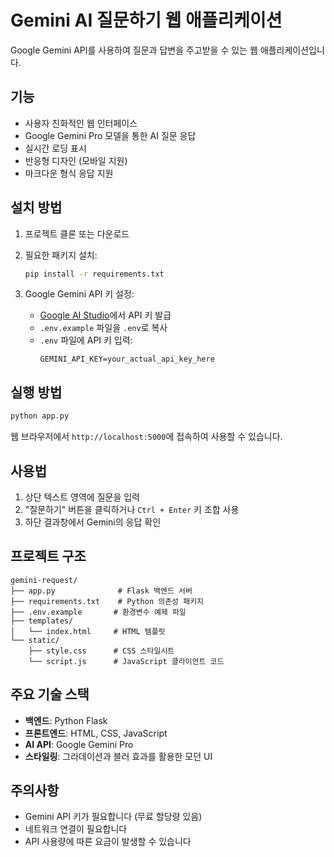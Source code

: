 # Gemini AI 질문하기 웹 애플리케이션

Google Gemini API를 사용하여 질문과 답변을 주고받을 수 있는 웹 애플리케이션입니다.

## 기능

- 사용자 친화적인 웹 인터페이스
- Google Gemini Pro 모델을 통한 AI 질문 응답
- 실시간 로딩 표시
- 반응형 디자인 (모바일 지원)
- 마크다운 형식 응답 지원

## 설치 방법

1. 프로젝트 클론 또는 다운로드
2. 필요한 패키지 설치:
   ```bash
   pip install -r requirements.txt
   ```

3. Google Gemini API 키 설정:
   - [Google AI Studio](https://makersuite.google.com/app/apikey)에서 API 키 발급
   - `.env.example` 파일을 `.env`로 복사
   - `.env` 파일에 API 키 입력:
     ```
     GEMINI_API_KEY=your_actual_api_key_here
     ```

## 실행 방법

```bash
python app.py
```

웹 브라우저에서 `http://localhost:5000`에 접속하여 사용할 수 있습니다.

## 사용법

1. 상단 텍스트 영역에 질문을 입력
2. "질문하기" 버튼을 클릭하거나 `Ctrl + Enter` 키 조합 사용
3. 하단 결과창에서 Gemini의 응답 확인

## 프로젝트 구조

```
gemini-request/
├── app.py              # Flask 백엔드 서버
├── requirements.txt    # Python 의존성 패키지
├── .env.example       # 환경변수 예제 파일
├── templates/
│   └── index.html     # HTML 템플릿
└── static/
    ├── style.css      # CSS 스타일시트
    └── script.js      # JavaScript 클라이언트 코드
```

## 주요 기술 스택

- **백엔드**: Python Flask
- **프론트엔드**: HTML, CSS, JavaScript
- **AI API**: Google Gemini Pro
- **스타일링**: 그라데이션과 블러 효과를 활용한 모던 UI

## 주의사항

- Gemini API 키가 필요합니다 (무료 할당량 있음)
- 네트워크 연결이 필요합니다
- API 사용량에 따른 요금이 발생할 수 있습니다